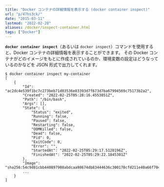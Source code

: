 ```yaml
---
title: "Docker コンテナの詳細情報を表示する (docker container inspect)"
url: "p/47hs3ck/"
date: "2015-03-11"
lastmod: "2022-02-28"
aliases: /docker/inspect-container.html
tags: ["Docker"]
---
```


__`docker container inspect`__（あるいは `docker inspect`）コマンドを使用すると、Docker コンテナの詳細情報を表示することができます。
その Docker コンテナがどのイメージをもとに作成されているのか、環境変数の設定はどうなっているのかなどを JSON 形式で出力してくれます。

```console
$ docker container inspect my-container
[
    {
        "Id": "ac2dc4e539f1bc7c273beb71d03536e83393d7f673d7ba67994569c75173b2a2",
        "Created": "2022-02-25T05:28:16.4553051Z",
        "Path": "/bin/bash",
        "Args": [],
        "State": {
            "Status": "exited",
            "Running": false,
            "Paused": false,
            "Restarting": false,
            "OOMKilled": false,
            "Dead": false,
            "Pid": 0,
            "ExitCode": 0,
            "Error": "",
            "StartedAt": "2022-02-25T05:29:17.5120196Z",
            "FinishedAt": "2022-02-25T05:29:22.1845301Z"
        },
        "Image": "sha256:54c9d81cbb440897908abdcaa98674db83444636c300170cfd211e40a66f704f",
        ...
    }
]
```


